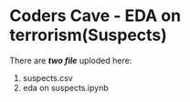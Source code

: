 # Coders Cave - EDA on terrorism(Suspects)

There are ***two file*** uploded here:
1. suspects.csv
2. eda on suspects.ipynb
